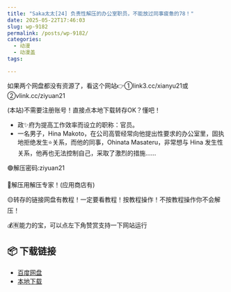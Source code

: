 ```yaml
---
title: "Saka太太[24] 负责性解压的办公室职员，不能放过同事疲惫的78！"
date: 2025-05-22T17:46:03
slug: wp-9182
permalink: /posts/wp-9182/
categories:
  - 动漫
  - 动漫盖
tags:

---
```


如果两个网盘都没有资源了，看这个网站👉①link3.cc/xianyu21或②vlink.cc/ziyuan21

(本站)不需要注册账号！直接点本地下载转存OK？懂吧！

*   政✨府为提高工作效率而设立的职称：官员。
*   一名男子，Hina Makoto，在公司高管经常向他提出性要求的办公室里，固执地拒绝发生⭐关系，而他的同事，Ohinata Masateru，非常想与 Hina 发生性关系，他再也无法控制自己，采取了激烈的措施……

🟢解压密码:ziyuan21

🔵解压用解压专家！(应用商店有)

🟡转存的链接网盘有教程！一定要看教程！按教程操作！不按教程操作你不会解压！

💰🈶能力的宝，可以点左下角赞赏支持一下网站运行

## 📦 下载链接
- [百度网盘](https://blziyuan21.com/pay-download/9182?key=ef23c65994&down_id=0)
- [本地下载](https://blziyuan21.com/pay-download/9182?key=ef23c65994&down_id=1)

